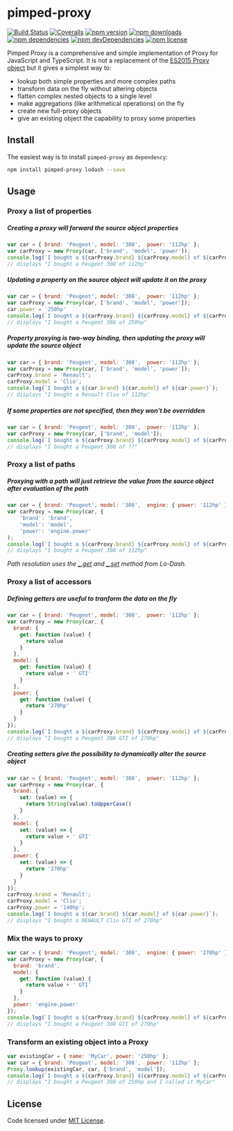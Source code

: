 # pimped-proxy
[![Build Status](https://img.shields.io/travis/Boulangerie/pimped-proxy.svg?style=flat-square)](https://travis-ci.org/Boulangerie/pimped-proxy)
[![Coveralls](https://img.shields.io/coveralls/Boulangerie/pimped-proxy.svg?branch=master)](https://coveralls.io/github/Boulangerie/pimped-proxy)
[![npm version](https://img.shields.io/npm/v/pimped-proxy.svg?style=flat-square)](https://www.npmjs.org/package/pimped-proxy)
[![npm downloads](https://img.shields.io/npm/dm/pimped-proxy.svg?style=flat-square)](http://npm-stat.com/charts.html?package=pimped-proxy&from=2016-12-01)
[![npm dependencies](https://img.shields.io/david/Boulangerie/pimped-proxy.svg)](https://david-dm.org/Boulangerie/pimped-proxy)
[![npm devDependencies](https://img.shields.io/david/dev/Boulangerie/pimped-proxy.svg)](https://david-dm.org/Boulangerie/pimped-proxy)
[![npm license](https://img.shields.io/npm/l/pimped-proxy.svg)](https://www.npmjs.org/package/pimped-proxy)

Pimped Proxy is a comprehensive and simple implementation of Proxy for JavaScript and TypeScript. It is not a replacement of
the [ES2015 Proxy object](https://developer.mozilla.org/en-US/docs/Web/JavaScript/Reference/Global_Objects/Proxy) but it gives a simplest way to:
- lookup both simple properties and more complex paths
- transform data on the fly without altering objects
- flatten complex nested objects to a single level
- make aggregations (like arithmetical operations) on the fly
- create new full-proxy objects
- give an existing object the capability to proxy some properties 

## Install
The easiest way is to install `pimped-proxy` as `dependency`:
```sh
npm install pimped-proxy lodash --save
```

## Usage
### Proxy a list of properties
##### Creating a proxy will forward the source object properties
```js
var car = { brand: 'Peugeot', model: '308',  power: '112hp' };
var carProxy = new Proxy(car, ['brand', 'model', 'power']);
console.log(`I bought a ${carProxy.brand} ${carProxy.model} of ${carProxy.power}`);
// displays "I bought a Peugeot 308 of 112hp"
```

##### Updating a property on the source object will update it on the proxy
```js
var car = { brand: 'Peugeot', model: '308',  power: '112hp' };
var carProxy = new Proxy(car, ['brand', 'model', 'power']);
car.power = '250hp'
console.log(`I bought a ${carProxy.brand} ${carProxy.model} of ${carProxy.power}`);
// displays "I bought a Peugeot 308 of 250hp"
```

##### Property proxying is two-way binding, then updating the proxy will update the source object
```js
var car = { brand: 'Peugeot', model: '308',  power: '112hp' };
var carProxy = new Proxy(car, ['brand', 'model', 'power']);
carProxy.brand = 'Renault';
carProxy.model = 'Clio';
console.log(`I bought a ${car.brand} ${car.model} of ${car.power}`);
// displays "I bought a Renault Clio of 112hp"
```

##### If some properties are not specified, then they won't be overridden
```js
var car = { brand: 'Peugeot', model: '308',  power: '112hp' };
var carProxy = new Proxy(car, ['brand', 'model']);
console.log(`I bought a ${carProxy.brand} ${carProxy.model} of ${carProxy.power||'??'}`);
// displays "I bought a Peugeot 308 of ??"
```

### Proxy a list of paths
##### Proxying with a path will just retrieve the value from the source object after evaluation of the path
```js
var car = { brand: 'Peugeot', model: '308',  engine: { power: '112hp' }};
var carProxy = new Proxy(car, {
    'brand': 'brand',
    'model': 'model',
    'power': 'engine.power'
);
console.log(`I bought a ${carProxy.brand} ${carProxy.model} of ${carProxy.power}`);
// displays "I bought a Peugeot 308 of 112hp"
```
*Path resolution uses the [_.get](https://lodash.com/docs/4.17.2#get) and  [_.set](https://lodash.com/docs/4.17.2#set) method from Lo-Dash.* 

### Proxy a list of accessors

##### Defining getters are useful to tranform the data on the fly
```js
var car = { brand: 'Peugeot', model: '308',  power: '112hp' };
var carProxy = new Proxy(car, {
  brand: {
    get: function (value) {
      return value
    }
  },
  model: {
    get: function (value) {
      return value + ' GTI'
    }
  },
  power: {
    get: function (value) {
      return '270hp'
    }
  }
});
console.log(`I bought a ${carProxy.brand} ${carProxy.model} of ${carProxy.power}`);
// displays "I bought a Peugeot 308 GTI of 270hp"
```

##### Creating setters give the possibility to dynamically alter the source object
```js
var car = { brand: 'Peugeot', model: '308',  power: '112hp' };
var carProxy = new Proxy(car, {
  brand: {
    set: (value) => {
      return String(value).toUpperCase()
    }
  },
  model: {
    set: (value) => {
      return value + ' GTI'
    }
  },
  power: {
    set: (value) => {
      return '270hp'
    }
  }
});
carProxy.brand = 'Renault';
carProxy.model = 'Clio';
carProxy.power = '140hp';
console.log(`I bought a ${car.brand} ${car.model} of ${car.power}`);
// displays "I bought a RENAULT Clio GTI of 270hp"
```

### Mix the ways to proxy

```js
var car = { brand: 'Peugeot', model: '308',  engine: { power: '270hp' }};
var carProxy = new Proxy(car, {
  brand: 'brand',
  model: {
    get: function (value) {
      return value + ' GTI'
    }
  },
  power: 'engine.power'
});
console.log(`I bought a ${carProxy.brand} ${carProxy.model} of ${carProxy.power}`);
// displays "I bought a Peugeot 308 GTI of 270hp"
```

### Transform an existing object into a Proxy
```js
var existingCar = { name: 'MyCar', power: '250hp' };
var car = { brand: 'Peugeot', model: '308',  power: '112hp' };
Proxy.lookup(existingCar, car, ['brand', 'model']);
console.log(`I bought a ${carProxy.brand} ${carProxy.model} of ${carProxy.power} and I called it ${carProxy.name}`);
// displays "I bought a Peugeot 308 of 250hp and I called it MyCar"
```

## License
Code licensed under [MIT License](LICENSE).
